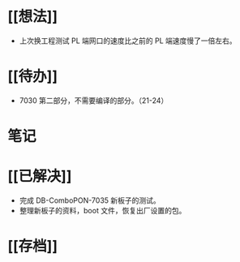 # [[想法]]
- 上次换工程测试 PL 端网口的速度比之前的 PL 端速度慢了一倍左右。
# [[待办]]
- 7030 第二部分，不需要编译的部分。（21-24）
# 笔记

# [[已解决]]
- 完成 DB-ComboPON-7035 新板子的测试。
- 整理新板子的资料，boot 文件，恢复出厂设置的包。
# [[存档]]